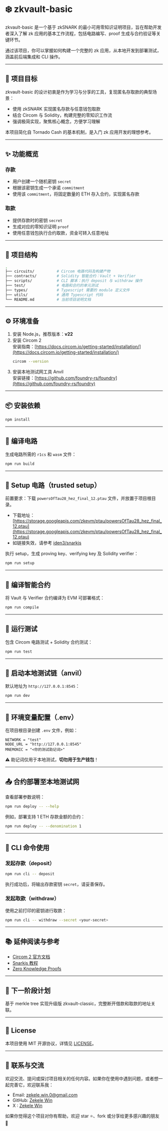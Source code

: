 # ❄️ zkvault-basic

zkvault-basic 是一个基于 zkSNARK 的最小可用零知识证明项目，旨在帮助开发者深入了解 zk 应用的基本工作流程，包括电路编写、proof 生成与合约验证等关键环节。

通过该项目，你可以掌握如何构建一个完整的 zk 应用，从本地开发到部署测试，涵盖前后端集成和 CLI 操作。

---

## 🎯 项目目标

zkvault-basic 的设计初衷是作为学习与分享的工具，复现匿名存取款的典型场景：

- 使用 zkSNARK 实现匿名存款与任意钱包取款
- 结合 Circom 与 Solidity，构建完整的零知识工作流
- 强调极简实现，聚焦核心概念，方便学习理解

本项目简化自 Tornado Cash 的基本机制，是入门 zk 应用开发的理想参考。

---

## ✨ 功能概览

### 存款

- 用户创建一个随机密钥 `secret`
- 根据该密钥生成一个承诺 `commitment`
- 使用该 `commitment`，将固定数量的 ETH 存入合约，实现匿名存款

### 取款

- 提供存款时的密钥 `secret`
- 生成对应的零知识证明 `proof`
- 使用任意钱包执行合约取款，资金可转入任意地址

---

## 🧱 项目结构

```bash
.
├── circuits/          # Circom 电路代码及构建产物
├── contracts/         # Solidity 智能合约：Vault + Verifier
├── scripts/           # CLI 脚本：执行 deposit 与 withdraw 操作
├── test/              # 电路和合约的单元测试
├── types/             # Typescript 需要的 module 定义文件
├── utils/             # 通用 Typescript 代码
└── README.md          # 当前项目说明文档
```

---

## ⚙️ 环境准备

1. 安装 Node.js，推荐版本：**v22**
2. 安装 Circom 2  
   安装指南：[https://docs.circom.io/getting-started/installation/](https://docs.circom.io/getting-started/installation/)
   ```bash
   circom --version
   ```
3. 安装本地测试网工具 Anvil  
   安装链接：[https://github.com/foundry-rs/foundry](https://github.com/foundry-rs/foundry)

---

## 📦 安装依赖

```bash
npm install
```

---

## 🔧 编译电路

生成电路所需的 `r1cs` 和 `wasm` 文件：

```bash
npm run build
```

---

## 🔐 Setup 电路（trusted setup）

前置要求：下载 `powersOfTau28_hez_final_12.ptau` 文件，并放置于项目根目录。

- 下载地址：[https://storage.googleapis.com/zkevm/ptau/powersOfTau28_hez_final_12.ptau](https://storage.googleapis.com/zkevm/ptau/powersOfTau28_hez_final_12.ptau)
- 如链接失效，请参考 [iden3/snarkjs](https://github.com/iden3/snarkjs?tab=readme-ov-file#7-prepare-phase-2)

执行 setup，生成 proving key、verifying key 及 Solidity verifier：

```bash
npm run setup
```

---

## 📄 编译智能合约

将 Vault 与 Verifier 合约编译为 EVM 可部署格式：

```bash
npm run compile
```

---

## 🧪 运行测试

包含 Circom 电路测试 + Solidity 合约测试：

```bash
npm run test
```

---

## 🚀 启动本地测试链（anvil）

默认地址为 `http://127.0.0.1:8545`：

```bash
npm run dev
```

---

## 🧾 环境变量配置（.env）

在项目根目录创建 `.env` 文件，例如：

```env
NETWORK = "test"
NODE_URL = "http://127.0.0.1:8545"
MNEMONIC = "<你的测试助记词>"
```

⚠️ 助记词仅用于本地测试，**切勿用于生产钱包**！

---

## 📤 合约部署至本地测试网

查看部署参数说明：

```bash
npm run deploy -- --help
```

例如，部署支持 1 ETH 存款金额的合约：

```bash
npm run deploy -- --denomination 1
```

---

## 🧭 CLI 命令使用

### 发起存款（deposit）

```bash
npm run cli -- deposit
```

执行成功后，将输出存款密钥 `secret`，请妥善保存。

### 发起取款（withdraw）

使用之前打印的密钥进行取款：

```bash
npm run cli -- withdraw --secret <your-secret>
```

---

## 📚 延伸阅读与参考

- [Circom 2 官方文档](https://docs.circom.io/)
- [Snarkjs 教程](https://github.com/iden3/snarkjs)
- [Zero Knowledge Proofs](https://ethereum.org/en/zero-knowledge-proofs/)

---

## 🚧 下一阶段计划

基于 merkle tree 实现升级版 zkvault-classic，完整断开借款和取款的地址关联。

---

## 📄 License

本项目使用 MIT 开源协议，详情见 [LICENSE](./LICENSE)。

---

## 🤝 联系与交流

欢迎交流、提问或探讨项目相关的任何内容。如果你在使用中遇到问题，或者想一起完善它，欢迎联系我：

- Email: zekele.win.0@gmail.com
- GitHub: [Zekele Win](https://github.com/zekele-win)
- X : [Zekele Win](https://x.com/zekele_win)

如果你觉得这个项目对你有帮助，欢迎 star ⭐️、fork 或分享给更多感兴趣的朋友 🙌
